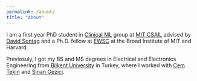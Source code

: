 ```yaml
---
permalink: /about/
title: "About"
---
```


I am a first year PhD student in [Clinical ML](http://clinicalml.org) group at [MIT CSAIL](https://www.csail.mit.edu) advised by [David Sontag](https://people.csail.mit.edu/dsontag/) and a Ph.D. fellow at [EWSC](https://www.broadinstitute.org/ewsc) at the Broad Institute of MIT and Harvard.

Previosuly, I got my BS and MS degrees in Electrical and Electronics Engineering from [Bilkent University](https://w3.bilkent.edu.tr/bilkent/) in Turkey, where I worked with [Cem Tekin](http://kilyos.ee.bilkent.edu.tr/~cemtekin/#) and [Sinan Gezici](http://www.ee.bilkent.edu.tr/~gezici/).


